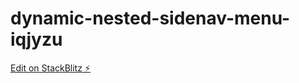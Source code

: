 # dynamic-nested-sidenav-menu-iqjyzu

[Edit on StackBlitz ⚡️](https://stackblitz.com/edit/dynamic-nested-sidenav-menu-iqjyzu)